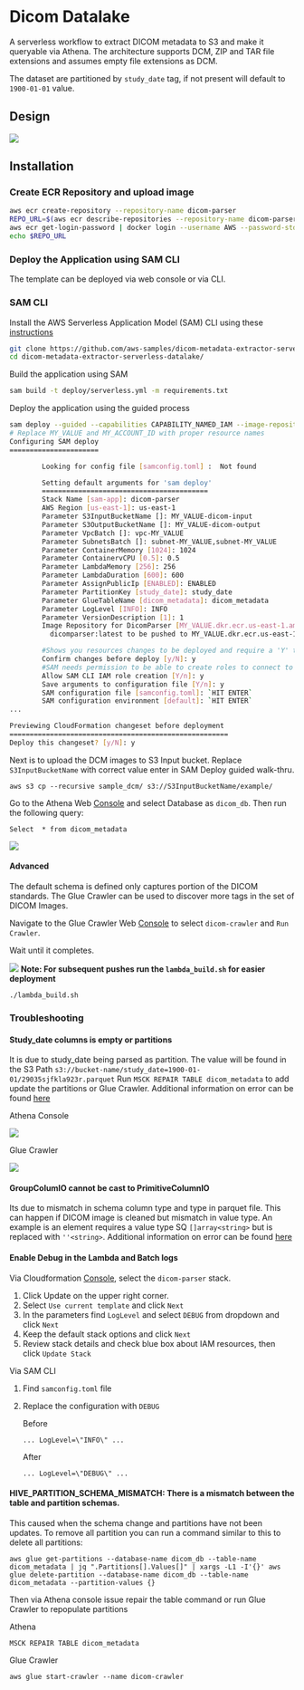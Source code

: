 # Dicom Datalake

A serverless workflow to extract DICOM metadata to S3 and make it queryable via Athena. The architecture supports DCM, ZIP and TAR file extensions and assumes empty file extensions as DCM.

The dataset are partitioned by `study_date` tag, if not present will default to `1900-01-01` value.

## Design

![ ](docs/images/dicom_datalake_arch.png)

## Installation

### Create ECR Repository and upload image

```sh
aws ecr create-repository --repository-name dicom-parser
REPO_URL=$(aws ecr describe-repositories --repository-name dicom-parser --query "repositories[].repositoryUri" --output text)
aws ecr get-login-password | docker login --username AWS --password-stdin $REPO_URL
echo $REPO_URL
```

### Deploy the Application using SAM CLI

The template can be deployed via web console or via CLI.

### SAM CLI

Install the AWS Serverless Application Model (SAM) CLI using these [instructions](https://docs.aws.amazon.com/serverless-application-model/latest/developerguide/serverless-sam-cli-install.html)

```sh
git clone https://github.com/aws-samples/dicom-metadata-extractor-serverless-datalake.git
cd dicom-metadata-extractor-serverless-datalake/
```

Build the application using SAM

```sh
sam build -t deploy/serverless.yml -m requirements.txt
```

Deploy the application using the guided process

```sh
sam deploy --guided --capabilities CAPABILITY_NAMED_IAM --image-repository $REPO_URL
# Replace MY_VALUE and MY_ACCOUNT_ID with proper resource names
Configuring SAM deploy
======================

        Looking for config file [samconfig.toml] :  Not found

        Setting default arguments for 'sam deploy'
        =========================================
        Stack Name [sam-app]: dicom-parser
        AWS Region [us-east-1]: us-east-1
        Parameter S3InputBucketName []: MY_VALUE-dicom-input
        Parameter S3OutputBucketName []: MY_VALUE-dicom-output
        Parameter VpcBatch []: vpc-MY_VALUE
        Parameter SubnetsBatch []: subnet-MY_VALUE,subnet-MY_VALUE
        Parameter ContainerMemory [1024]: 1024
        Parameter ContainervCPU [0.5]: 0.5
        Parameter LambdaMemory [256]: 256
        Parameter LambdaDuration [600]: 600
        Parameter AssignPublicIp [ENABLED]: ENABLED
        Parameter PartitionKey [study_date]: study_date
        Parameter GlueTableName [dicom_metadata]: dicom_metadata
        Parameter LogLevel [INFO]: INFO
        Parameter VersionDescription [1]: 1
        Image Repository for DicomParser [MY_VALUE.dkr.ecr.us-east-1.amazonaws.com/dicom-parser]: `HIT ENTER`
          dicomparser:latest to be pushed to MY_VALUE.dkr.ecr.us-east-1.amazonaws.com/dicom-parser:dicomparser-XXXXXXXXXXX-latest

        #Shows you resources changes to be deployed and require a 'Y' to initiate deploy
        Confirm changes before deploy [y/N]: y
        #SAM needs permission to be able to create roles to connect to the resources in your template
        Allow SAM CLI IAM role creation [Y/n]: y
        Save arguments to configuration file [Y/n]: y
        SAM configuration file [samconfig.toml]: `HIT ENTER`
        SAM configuration environment [default]: `HIT ENTER`
...

Previewing CloudFormation changeset before deployment
======================================================
Deploy this changeset? [y/N]: y
```

Next is to upload the DCM images to S3 Input bucket. Replace `S3InputBucketName` with correct value enter in SAM Deploy guided walk-thru.

```
aws s3 cp --recursive sample_dcm/ s3://S3InputBucketName/example/
```

Go to the Athena Web [Console](https://console.aws.amazon.com/athena/home) and select Database as `dicom_db`. Then run the following query:

```
Select  * from dicom_metadata
```

![ ](docs/images/athena_query.png)

#### Advanced

The default schema is defined only captures portion of the DICOM standards. The Glue Crawler can be used to discover more tags in the set of DICOM Images.

Navigate to the Glue Crawler Web [Console](https://console.aws.amazon.com/glue/home#catalog:tab=crawlers) to select `dicom-crawler` and `Run Crawler`.

Wait until it completes.

![ ](docs/images/glue_crawler.png)
**Note: For subsequent pushes run the `lambda_build.sh` for easier deployment**

```
./lambda_build.sh
```

### Troubleshooting

#### Study_date columns is empty or partitions

It is due to study_date being parsed as partition. The value will be found in the S3 Path `s3://bucket-name/study_date=1900-01-01/29035sjfkla923r.parquet` Run `MSCK REPAIR TABLE dicom_metadata` to add update the partitions or Glue Crawler. Additional information on error can be found [here](https://docs.aws.amazon.com/athena/latest/ug/msck-repair-table.html#msck-repair-table-troubleshooting)

Athena Console

![ ](docs/images/athena_repair.png)

Glue Crawler

![ ](docs/images/glue_crawler.png)

#### GroupColumIO cannot be cast to PrimitiveColumnIO

Its due to mismatch in schema column type and type in parquet file. This can happen if DICOM image is cleaned but mismatch in value type. An example is an element requires a value type SQ `[]array<string>` but is replaced with `''<string>`. Additional information on error can be found [here](https://aws.amazon.com/premiumsupport/knowledge-center/hive-cannot-open-split-503-athena/)

#### Enable Debug in the Lambda and Batch logs

Via Cloudformation [Console](https://console.aws.amazon.com/cloudformation/home), select the `dicom-parser` stack.

1. Click Update on the upper right corner.
2. Select `Use current template` and click `Next`
3. In the parameters find `LogLevel` and select `DEBUG` from dropdown and click `Next`
4. Keep the default stack options and click `Next`
5. Review stack details and check blue box about IAM resources, then click `Update Stack`

Via SAM CLI

1. Find `samconfig.toml` file
2. Replace the configuration with `DEBUG`

   Before

   ```
   ... LogLevel=\"INFO\" ...
   ```

   After

   ```
   ... LogLevel=\"DEBUG\" ...
   ```

#### HIVE_PARTITION_SCHEMA_MISMATCH: There is a mismatch between the table and partition schemas.

This caused when the schema change and partitions have not been updates. To remove all partition you can run a command similar to this to delete all partitions:

```
aws glue get-partitions --database-name dicom_db --table-name dicom_metadata | jq ".Partitions[].Values[]" | xargs -L1 -I'{}' aws glue delete-partition --database-name dicom_db --table-name dicom_metadata --partition-values {}
```

Then via Athena console issue repair the table command or run Glue Crawler to repopulate partitions

Athena

```
MSCK REPAIR TABLE dicom_metadata
```

Glue Crawler

```
aws glue start-crawler --name dicom-crawler
```

